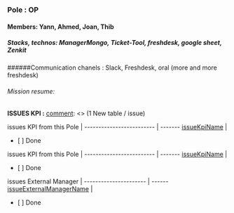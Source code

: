### Pole : OP
#### Members: Yann, Ahmed, Joan, Thib
##### Stacks, technos: ManagerMongo, Ticket-Tool, freshdesk, google sheet, Zenkit
######Communication chanels : Slack, Freshdesk, oral (more and more freshdesk)
###### Mission resume:

[comment]: <> (linké avec des issues avec TAG: KPI, name: [Pole])
[comment]: <> (1 issue /newkpi linkées a des issue fetchingdata si il manque data)
[comment]: <> (1 issue /ExternalManager necessaire = si il manque de data pour des kpi)

**ISSUES KPI :**
[comment]: <> (1 New table / issue)

issues KPI from this Pole |
------------------------- | -------
[issueKpiName](https://gitlab.maestro-technology.com/maestro-tech/maestro-kpi/tree/dev/issues#1) | <ul><li>[ ] Done </li></ul>

issues KPI from this Pole |
------------------------- | -------
[issueKpiName](https://gitlab.maestro-technology.com/maestro-tech/maestro-kpi/tree/dev/issues#1) | <ul><li>[ ] Done </li></ul>

issues External Manager |
---------------------- | ------
[issueExternalManagerName](https://gitlab.maestro-technology.com/maestro-tech/maestro-kpi/tree/dev/issues#1) | <ul><li>[ ] Done </li></ul>
